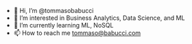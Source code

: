 - 👋 Hi, I’m @tommasobabucci
- 👀 I’m interested in Business Analytics, Data Science, and ML
- 🌱 I’m currently learning ML, NoSQL
- 📫 How to reach me tommaso@babucci.com

<!---
tommasobabucci/tommasobabucci is a ✨ special ✨ repository because its `README.md` (this file) appears on your GitHub profile.
You can click the Preview link to take a look at your changes.
--->
